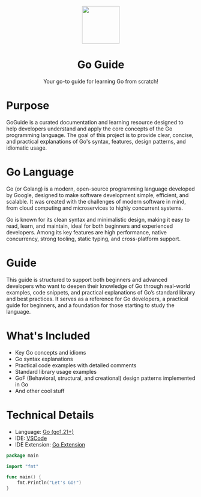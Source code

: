 <p align="center">
    <img src="https://upload.wikimedia.org/wikipedia/commons/thumb/0/05/Go_Logo_Blue.svg/1920px-Go_Logo_Blue.svg.png" width="100px" />
    <h1 align="center">Go Guide</h1>
    <p align="center">Your go-to guide for learning Go from scratch!</p>
</p>

# Purpose
GoGuide is a curated documentation and learning resource designed to help developers understand and apply the core concepts of the Go programming language. The goal of this project is to provide clear, concise, and practical explanations of Go's syntax, features, design patterns, and idiomatic usage.

# Go Language
Go (or Golang) is a modern, open-source programming language developed by Google, designed to make software development simple, efficient, and scalable. It was created with the challenges of modern software in mind, from cloud computing and microservices to highly concurrent systems.

Go is known for its clean syntax and minimalistic design, making it easy to read, learn, and maintain, ideal for both beginners and experienced developers. Among its key features are high performance, native concurrency, strong tooling, static typing, and cross-platform support.

# Guide
This guide is structured to support both beginners and advanced developers who want to deepen their knowledge of Go through real-world examples, code snippets, and practical explanations of Go’s standard library and best practices. It serves as a reference for Go developers, a practical guide for beginners, and a foundation for those starting to study the language.

# What's Included
- Key Go concepts and idioms
- Go syntax explanations
- Practical code examples with detailed comments
- Standard library usage examples
- GoF (Behavioral, structural, and creational) design patterns implemented in Go
- And other cool stuff

# Technical Details
- Language: [Go (go1.21+)](https://go.dev/)
- IDE: [VSCode](https://code.visualstudio.com/)
- IDE Extension: [Go Extension](https://code.visualstudio.com/docs/languages/go)

```go
package main

import "fmt"

func main() {
    fmt.Println("Let's GO!")
}
```
